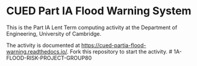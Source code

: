 # CUED Part IA Flood Warning System

This is the Part IA Lent Term computing activity at the Department of
Engineering, University of Cambridge.

The activity is documented at
https://cued-partia-flood-warning.readthedocs.io/. Fork this repository
to start the activity.
#   1 A - F L O O D - R I S K - P R O J E C T - G R O U P 8 0  
 